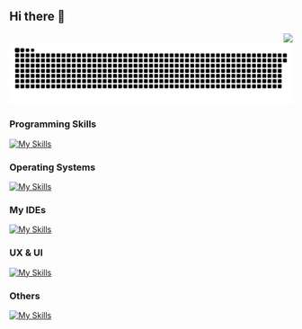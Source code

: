 ## Hi there 👋

<img align="right" src="https://visitor-badge.laobi.icu/badge?page_id=cyril-lamirand_visitor_badge_simple&left_color=royalblue&right_color=black"  />

![GitHub Snake](https://raw.githubusercontent.com/OfficialCodeVoyage/OfficialCodeVoyage/refs/heads/output/github-snake-dark.svg)

### Programming Skills
[![My Skills](https://skillicons.dev/icons?i=js,ts,php,java,python,dart,express,flutter,java,kotlin,react,vuejs)](https://skillicons.dev)
### Operating Systems
[![My Skills](https://skillicons.dev/icons?i=debian,raspberrypi,linux,windows,ubuntu)](https://skillicons.dev)
### My IDEs
[![My Skills](https://skillicons.dev/icons?i=idea,phpstorm,androidstudio,webstorm,eclipse)](https://skillicons.dev)
### UX & UI
[![My Skills](https://skillicons.dev/icons?i=figma,xd)](https://skillicons.dev)
### Others
[![My Skills](https://skillicons.dev/icons?i=anaconda,bootstrap,docker,elasticsearch,symfony,laravel,firebase,flask,git,jenkins,materialui,nextjs,nodejs,postman)](https://skillicons.dev)



